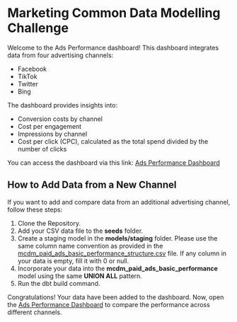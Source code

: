 # Marketing Common Data Modelling Challenge

Welcome to the Ads Performance dashboard! This dashboard integrates data from four advertising channels:

- Facebook
- TikTok
- Twitter
- Bing

The dashboard provides insights into:

- Conversion costs by channel
- Cost per engagement
- Impressions by channel
- Cost per click (CPC), calculated as the total spend divided by the number of clicks

You can access the dashboard via this link: [Ads Performance Dashboard](https://lookerstudio.google.com/u/1/reporting/3b7227f1-b27e-4a1a-a5de-4836d60941bf/page/tEnnC)

## How to Add Data from a New Channel

If you want to add and compare data from an additional advertising channel, follow these steps:

1. Clone the Repository.
2. Add your CSV data file to the **seeds** folder.
3. Create a staging model in the **models/staging** folder. Please use the same column name convention as provided in the [mcdm_paid_ads_basic_performance_structure.csv](seeds/mcdm_paid_ads_basic_performance_structure.csv) file. If any column in your data is empty, fill it with 0 or null.
4. Incorporate your data into the **mcdm_paid_ads_basic_performance** model using the same **UNION ALL** pattern.
5. Run the dbt build command.

Congratulations! Your data have been added to the dashboard. Now, open the [Ads Performance Dashboard](https://lookerstudio.google.com/u/1/reporting/3b7227f1-b27e-4a1a-a5de-4836d60941bf/page/tEnnC) to compare the performance across different channels.
